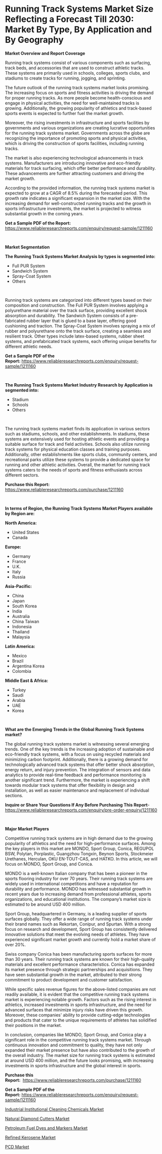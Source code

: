 <p><h1>Running Track Systems Market Size Reflecting a Forecast Till 2030: Market By Type, By Application and By Geography</h1></p><p><strong>Market Overview and Report Coverage</strong></p>
<p><p>Running track systems consist of various components such as surfacing, track beds, and accessories that are used to construct athletic tracks. These systems are primarily used in schools, colleges, sports clubs, and stadiums to create tracks for running, jogging, and sprinting.</p><p>The future outlook of the running track systems market looks promising. The increasing focus on sports and fitness activities is driving the demand for proper running tracks. As more people become health-conscious and engage in physical activities, the need for well-maintained tracks is growing. Additionally, the growing popularity of athletics and track-based sports events is expected to further fuel the market growth.</p><p>Moreover, the rising investments in infrastructure and sports facilities by governments and various organizations are creating lucrative opportunities for the running track systems market. Governments across the globe are recognizing the importance of promoting sports and physical activities, which is driving the construction of sports facilities, including running tracks.</p><p>The market is also experiencing technological advancements in track systems. Manufacturers are introducing innovative and eco-friendly materials for track surfacing, which offer better performance and durability. These advancements are further attracting customers and driving the market growth.</p><p>According to the provided information, the running track systems market is expected to grow at a CAGR of 8.5% during the forecasted period. This growth rate indicates a significant expansion in the market size. With the increasing demand for well-constructed running tracks and the growth in sports infrastructure investments, the market is projected to witness substantial growth in the coming years.</p></p>
<p><strong>Get a Sample PDF of the Report:</strong> <a href="https://www.reliableresearchreports.com/enquiry/request-sample/1211160">https://www.reliableresearchreports.com/enquiry/request-sample/1211160</a></p>
<p>&nbsp;</p>
<p><strong>Market Segmentation</strong></p>
<p><strong>The Running Track Systems Market Analysis by types is segmented into:</strong></p>
<p><ul><li>Full PUR System</li><li>Sandwich System</li><li>Spray-Coat System</li><li>Others</li></ul></p>
<p>&nbsp;</p>
<p><p>Running track systems are categorized into different types based on their composition and construction. The Full PUR System involves applying a polyurethane material over the track surface, providing excellent shock absorption and durability. The Sandwich System consists of a pre-fabricated rubber layer that is glued to a base layer, offering good cushioning and traction. The Spray-Coat System involves spraying a mix of rubber and polyurethane onto the track surface, creating a seamless and resilient track. Other types include latex-based systems, rubber sheet systems, and prefabricated track systems, each offering unique benefits for different athletic needs.</p></p>
<p><strong>Get a Sample PDF of the Report:</strong>&nbsp;<a href="https://www.reliableresearchreports.com/enquiry/request-sample/1211160">https://www.reliableresearchreports.com/enquiry/request-sample/1211160</a></p>
<p>&nbsp;</p>
<p><strong>The Running Track Systems Market Industry Research by Application is segmented into:</strong></p>
<p><ul><li>Stadium</li><li>Schools</li><li>Others</li></ul></p>
<p>&nbsp;</p>
<p><p>The running track systems market finds its application in various sectors such as stadiums, schools, and other establishments. In stadiums, these systems are extensively used for hosting athletic events and providing a suitable surface for track and field activities. Schools also utilize running track systems for physical education classes and training purposes. Additionally, other establishments like sports clubs, community centers, and recreational parks utilize these systems to provide a dedicated space for running and other athletic activities. Overall, the market for running track systems caters to the needs of sports and fitness enthusiasts across different sectors.</p></p>
<p><strong>Purchase this Report:</strong>&nbsp; <a href="https://www.reliableresearchreports.com/purchase/1211160">https://www.reliableresearchreports.com/purchase/1211160</a></p>
<p>&nbsp;</p>
<p><strong>In terms of Region, the Running Track Systems Market Players available by Region are:</strong></p>
<p>
    <p> <strong> North America: </strong>
        <ul>
            <li>United States</li>
            <li>Canada</li>
        </ul>
        </p> 
    <p> <strong> Europe: </strong>
        <ul>
            <li>Germany</li>
            <li>France</li>
            <li>U.K.</li>
            <li>Italy</li>
            <li>Russia</li>
        </ul>
        </p> 
    <p> <strong> Asia-Pacific: </strong>
        <ul>
            <li>China</li>
            <li>Japan</li>
            <li>South Korea</li>
            <li>India</li>
            <li>Australia</li>
            <li>China Taiwan</li>
            <li>Indonesia</li>
            <li>Thailand</li>
            <li>Malaysia</li>
        </ul>
        </p> 
    <p> <strong> Latin America: </strong>
        <ul>
            <li>Mexico</li>
            <li>Brazil</li>
            <li>Argentina Korea</li>
            <li>Colombia</li>
        </ul>
        </p> 
    <p> <strong> Middle East & Africa: </strong>
        <ul>
            <li>Turkey</li>
            <li>Saudi</li>
            <li>Arabia</li>
            <li>UAE</li>
            <li>Korea</li>
        </ul>
    </p>
    </p>
<p>&nbsp;</p>
<p><strong>What are the Emerging Trends in the Global Running Track Systems market?</strong></p>
<p><p>The global running track systems market is witnessing several emerging trends. One of the key trends is the increasing adoption of sustainable and eco-friendly track systems, with a focus on using recycled materials and minimizing carbon footprint. Additionally, there is a growing demand for technologically advanced track systems that offer better shock absorption, energy return, and injury prevention. The integration of sensors and data analytics to provide real-time feedback and performance monitoring is another significant trend. Furthermore, the market is experiencing a shift towards modular track systems that offer flexibility in design and installation, as well as easier maintenance and replacement of individual sections.</p></p>
<p><strong>Inquire or Share Your Questions If Any Before Purchasing This Report</strong>- <a href="https://www.reliableresearchreports.com/enquiry/pre-order-enquiry/1211160">https://www.reliableresearchreports.com/enquiry/pre-order-enquiry/1211160</a></p>
<p>&nbsp;</p>
<p><strong>Major Market Players</strong></p>
<p><p>Competitive running track systems are in high demand due to the growing popularity of athletics and the need for high-performance surfaces. Among the key players in this market are MONDO, Sport Group, Conica, REGUPOL BSW, Polytan, Porplastic, Guangzhou Tongxin, Beynon Sports, Stockmeier Urethanes, Herculan, OKU EN-TOUT-CAS, and HATKO. In this article, we will focus on MONDO, Sport Group, and Conica.</p><p>MONDO is a well-known Italian company that has been a pioneer in the sports flooring industry for over 70 years. Their running track systems are widely used in international competitions and have a reputation for durability and performance. MONDO has witnessed substantial growth in recent years due to increasing demand from professional athletes, sports organizations, and educational institutions. The company’s market size is estimated to be around USD 400 million.</p><p>Sport Group, headquartered in Germany, is a leading supplier of sports surfaces globally. They offer a wide range of running track systems under their brand names such as Rekortan, Conipur, and Spurtan. With a strong focus on research and development, Sport Group has consistently delivered innovative solutions that meet the evolving needs of athletes. They have experienced significant market growth and currently hold a market share of over 20%.</p><p>Swiss company Conica has been manufacturing sports surfaces for more than 30 years. Their running track systems are known for their high-quality materials and excellent performance characteristics. Conica has expanded its market presence through strategic partnerships and acquisitions. They have seen substantial growth in the market, attributed to their strong commitment to product development and customer satisfaction.</p><p>While specific sales revenue figures for the above-listed companies are not readily available, it is evident that the competitive running track systems market is experiencing notable growth. Factors such as the rising interest in athletics, increased investments in sports infrastructure, and the need for advanced surfaces that minimize injury risks have driven this growth. Moreover, these companies' ability to provide cutting-edge technologies and products that cater to the unique requirements of athletes has solidified their positions in the market.</p><p>In conclusion, companies like MONDO, Sport Group, and Conica play a significant role in the competitive running track systems market. Through continuous innovation and commitment to quality, they have not only expanded their market presence but have also contributed to the growth of the overall industry. The market size for running track systems is estimated at around USD 400 million, and the future looks promising, with increasing investments in sports infrastructure and the global interest in sports.</p></p>
<p><strong>Purchase this Report:</strong>&nbsp;&nbsp;<a href="https://www.reliableresearchreports.com/purchase/1211160">https://www.reliableresearchreports.com/purchase/1211160</a></p>
<p></p>
<p><strong>Get a Sample PDF of the Report:</strong>&nbsp;<a href="https://www.reliableresearchreports.com/enquiry/request-sample/1211160">https://www.reliableresearchreports.com/enquiry/request-sample/1211160</a></p>
<p><p><a href="https://www.linkedin.com/pulse/industrial-institutional-cleaning-chemicals-market-insights/">Industrial Institutional Cleaning Chemicals Market</a></p><p><a href="https://github.com/NorbertYates/Market-Research-Report-List-2/blob/main/natural-diamond-cutters-market.md">Natural Diamond Cutters Market</a></p><p><a href="https://www.linkedin.com/pulse/petroleum-fuel-dyes-markers-market-size-growth-forecast/">Petroleum Fuel Dyes and Markers Market</a></p><p><a href="https://medium.com/@abbieparker1964/refined-kerosene-market-size-growth-forecast-2023-2030-fa5d385053ad">Refined Kerosene Market</a></p><p><a href="https://github.com/RoccoManning/Market-Research-Report-List-2/blob/main/pcd-market.md">PCD Market</a></p></p>